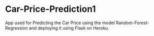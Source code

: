 # Car-Price-Prediction1

App used for Predicting the Car Price using the model Random-Forest-Regression and deploying it using Flask on Heroku.
